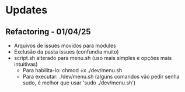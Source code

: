 # Updates

## Refactoring - 01/04/25

 - Arquivos de issues movidos para modules
 - Exclusão da pasta issues (confundia muito)
 - script.sh alterado para menu.sh (uso mais simples e opções mais intuitivas)
    - Para habilita-lo: chmod +x ./dev/menu.sh
    - Para executar: ./dev/menu.sh (alguns comandos vão pedir senha sudo, é melhor que usar 'sudo ./dev/menu.sh')